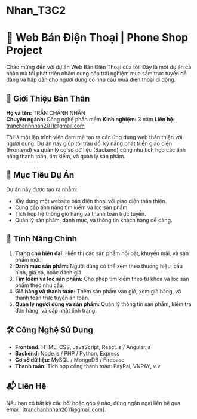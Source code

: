 # Nhan_T3C2
# 📱 Web Bán Điện Thoại | Phone Shop Project

Chào mừng đến với dự án Web Bán Điện Thoại của tôi! Đây là một dự án cá nhân mà tôi phát triển nhằm cung cấp trải nghiệm mua sắm trực tuyến dễ dàng và hấp dẫn cho người dùng có nhu cầu mua điện thoại di động.

## 🧑 Giới Thiệu Bản Thân
**Họ và tên:** TRẦN CHÁNH NHÂN  
**Chuyên ngành:** Công nghệ phần mềm
**Kinh nghiệm:** 3 năm 
**Liên hệ:** tranchanhnhan2011@gmail.com

Tôi là một lập trình viên đam mê tạo ra các ứng dụng web thân thiện với người dùng. Dự án này giúp tôi trau dồi kỹ năng phát triển giao diện (Frontend) và quản lý cơ sở dữ liệu (Backend) cũng như tích hợp các tính năng thanh toán, tìm kiếm, và quản lý sản phẩm.

## 🎯 Mục Tiêu Dự Án
Dự án này được tạo ra nhằm:
- Xây dựng một website bán điện thoại với giao diện thân thiện.
- Cung cấp tính năng tìm kiếm và lọc sản phẩm.
- Tích hợp hệ thống giỏ hàng và thanh toán trực tuyến.
- Quản lý sản phẩm, danh mục, và thông tin khách hàng dễ dàng.

## 🚀 Tính Năng Chính
1. **Trang chủ hiện đại:** Hiển thị các sản phẩm nổi bật, khuyến mãi, và sản phẩm mới.
2. **Danh mục sản phẩm:** Người dùng có thể xem theo thương hiệu, cấu hình, giá cả, hoặc đánh giá.
3. **Tìm kiếm và lọc sản phẩm:** Cho phép tìm kiếm theo từ khóa và lọc sản phẩm theo nhu cầu.
4. **Giỏ hàng và thanh toán:** Thêm sản phẩm vào giỏ, xem giỏ hàng, và thanh toán trực tuyến an toàn.
5. **Quản lý người dùng và sản phẩm:** Quản lý thông tin sản phẩm, kiểm tra đơn hàng, và cập nhật tình trạng.

## 🛠️ Công Nghệ Sử Dụng
- **Frontend:** HTML, CSS, JavaScript, React.js / Angular.js
- **Backend:** Node.js / PHP / Python, Express
- **Cơ sở dữ liệu:** MySQL / MongoDB / Firebase
- **Thanh toán:** Tích hợp cổng thanh toán: PayPal, VNPAY, v.v.
## 📬 Liên Hệ
Nếu bạn có bất kỳ câu hỏi hoặc góp ý nào, đừng ngần ngại liên hệ qua email: [tranchanhnhan2011@gmail.com].

